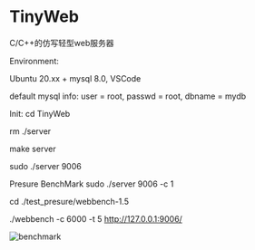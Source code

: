 # TinyWeb
C/C++的仿写轻型web服务器

Environment:

  Ubuntu 20.xx + mysql 8.0, VSCode
  
  default mysql info: user = root, passwd = root, dbname = mydb
  
  
  
Init:
  cd TinyWeb
  
  rm ./server
  
  make server
  
  sudo ./server 9006
  
Presure BenchMark
  sudo ./server 9006 -c 1
  
  cd ./test_presure/webbench-1.5
  
  ./webbench -c 6000 -t 5 http://127.0.0.1:9006/
  
  ![benchmark](https://user-images.githubusercontent.com/70505976/185051153-0e262abf-bbbd-4c28-bde8-d5d74f2bd317.png)

